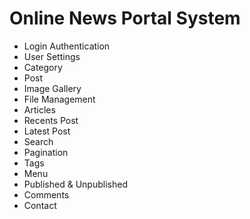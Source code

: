 # Online News Portal System
 - Login Authentication
 - User Settings
 - Category
 - Post
 - Image Gallery
 - File Management
 - Articles
 - Recents Post
 - Latest Post
 - Search
 - Pagination
 - Tags
 - Menu
 - Published & Unpublished
 - Comments
 - Contact

